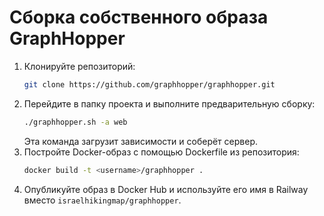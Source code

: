 <!-- Назначение файла: инструкция по сборке собственного Docker-образа GraphHopper. -->

# Сборка собственного образа GraphHopper

1. Клонируйте репозиторий:
   ```bash
   git clone https://github.com/graphhopper/graphhopper.git
   ```
2. Перейдите в папку проекта и выполните предварительную сборку:
   ```bash
   ./graphhopper.sh -a web
   ```
   Эта команда загрузит зависимости и соберёт сервер.
3. Постройте Docker-образ с помощью Dockerfile из репозитория:
   ```bash
   docker build -t <username>/graphhopper .
   ```
4. Опубликуйте образ в Docker Hub и используйте его имя в Railway вместо `israelhikingmap/graphhopper`.

